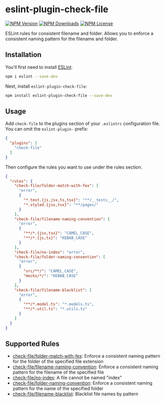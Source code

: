 # eslint-plugin-check-file

[![NPM Version][npm-image]][downloads-url]
[![NPM Downloads][downloads-image]][downloads-url]
[![NPM License][license-image]][downloads-url]


ESLint rules for consistent filename and folder. Allows you to enforce a consistent naming pattern for the filename and folder.

## Installation

You'll first need to install [ESLint](https://eslint.org/):

```sh
npm i eslint --save-dev
```

Next, install
`eslint-plugin-check-file`:

```sh
npm install eslint-plugin-check-file --save-dev
```

## Usage

Add `check-file` to the plugins section of your `.eslintrc` configuration file. You can omit the `eslint-plugin-` prefix:

```json
{
  "plugins": [
    "check-file"
  ]
}
```


Then configure the rules you want to use under the rules section.

```json
{
  "rules": {
    "check-file/folder-match-with-fex": [
      "error",
      {
        "*.test.{js,jsx,ts,tsx}": "**/__tests__/",
        "*.styled.{jsx,tsx}": "**/pages/"
      }
    ],
    "check-file/filename-naming-convention": [
      "error",
      {
        "**/*.{jsx,tsx}": "CAMEL_CASE",
        "**/*.{js,ts}": "KEBAB_CASE"
      }
    ],
    "check-file/no-index": "error",
    "check-file/folder-naming-convention": [
      "error",
      {
        "src/**/": "CAMEL_CASE",
        "mocks/*/": "KEBAB_CASE"
      }
    ],
    "check-file/filename-blacklist": [
      "error",
      {
        "**/*.model.ts": "*.models.ts",
        "**/*.util.ts": "*.utils.ts"
      }
    ]
  }
}
```

## Supported Rules

- [check-file/folder-match-with-fex](docs/rules/folder-match-with-fex.md): Enforce a consistent naming pattern for the folder of the specified file extension
- [check-file/filename-naming-convention](docs/rules/filename-naming-convention.md): Enforce a consistent naming pattern for the filename of the specified file
- [check-file/no-index](docs/rules/no-index.md): A file cannot be named "index"
- [check-file/folder-naming-convention](docs/rules/folder-naming-convention.md): Enforce a consistent naming pattern for the name of the specified folder
- [check-file/filename-blacklist](docs/rules/filename-blacklist.md): Blacklist file names by pattern


[npm-image]: https://img.shields.io/npm/v/eslint-plugin-check-file.svg
[downloads-image]: https://img.shields.io/npm/dm/eslint-plugin-check-file.svg
[license-image]: https://img.shields.io/npm/l/eslint-plugin-check-file
[downloads-url]: https://www.npmjs.com/package/eslint-plugin-check-file
